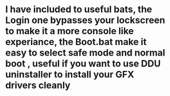 # I have included to useful bats, the Login one bypasses your lockscreen to make it a more console like experiance, the Boot.bat make it easy to select safe mode and normal boot , useful if you want to use DDU uninstaller to install your GFX drivers cleanly
